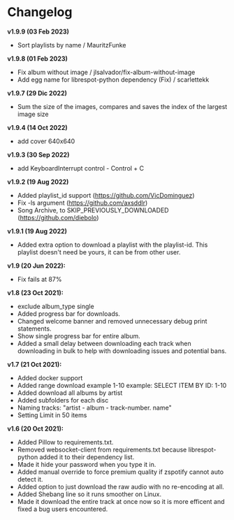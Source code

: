 # Changelog

**v1.9.9 (03 Feb 2023)**
- Sort playlists by name / MauritzFunke

**v1.9.8 (01 Feb 2023)**
- Fix album without image / jlsalvador/fix-album-without-image
- Add egg name for librespot-python dependency (Fix) / scarlettekk

**v1.9.7 (29 Dic 2022)**
- Sum the size of the images, compares and saves the index of the largest image size

**v1.9.4 (14 Oct 2022)**
- add cover 640x640

**v1.9.3 (30 Sep 2022)**
- add KeyboardInterrupt control - Control + C

**v1.9.2 (19 Aug 2022)**
- Added playlist_id support (https://github.com/VicDominguez)
- Fix -ls argument (https://github.com/axsddlr)
- Song Archive, to SKIP_PREVIOUSLY_DOWNLOADED (https://github.com/diebolo)

**v1.9.1 (19 Aug 2022)**
- Added extra option to download a playlist with the playlist-id. This playlist doesn't need be yours, it can be from other user.

**v1.9 (20 Jun 2022):**
- Fix fails at 87%

**v1.8 (23 Oct 2021):**
- exclude album_type single
- Added progress bar for downloads.
- Changed welcome banner and removed unnecessary debug print statements.
- Show single progress bar for entire album.
- Added a small delay between downloading each track when downloading in bulk to help with downloading issues and potential bans.

**v1.7 (21 Oct 2021):**
- Added docker support
- Added range download example 1-10 example: SELECT ITEM BY ID: 1-10
- Added download all albums by artist
- Added subfolders for each disc
- Naming tracks: "artist - album - track-number. name"
- Setting Limit in 50 items

**v1.6 (20 Oct 2021):**
- Added Pillow to requirements.txt.
- Removed websocket-client from requirements.txt because librespot-python added it to their dependency list.
- Made it hide your password when you type it in.
- Added manual override to force premium quality if zspotify cannot auto detect it.
- Added option to just download the raw audio with no re-encoding at all.
- Added Shebang line so it runs smoother on Linux.
- Made it download the entire track at once now so it is more efficent and fixed a bug users encountered.
